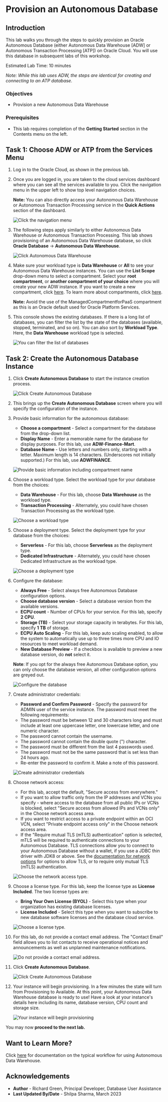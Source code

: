 
<!-- Updated April 12, 2021 -->

# Provision an Autonomous Database


## Introduction

This lab walks you through the steps to quickly provision an Oracle Autonomous Database (either Autonomous Data Warehouse [ADW] or Autonomous Transaction Processing [ATP]) on Oracle Cloud. You will use this database in subsequent labs of this workshop.

Estimated Lab Time: 10 minutes

*Note: While this lab uses ADW, the steps are identical for creating and connecting to an ATP database.*

### Objectives

-   Provision a new Autonomous Data Warehouse

### Prerequisites

-   This lab requires completion of the **Getting Started** section in the Contents menu on the left.  

## Task 1: Choose ADW or ATP from the Services Menu

1. Log in to the Oracle Cloud, as shown in the previous lab.
2. Once you are logged in, you are taken to the cloud services dashboard where you can see all the services available to you. Click the navigation menu in the upper left to show top level navigation choices.

    __Note:__ You can also directly access your Autonomous Data Warehouse or Autonomous Transaction Processing service in the __Quick Actions__ section of the dashboard.

    ![Click the navigation menu](./images/click-the-navigation-menu.png " ")

3. The following steps apply similarly to either Autonomous Data Warehouse or Autonomous Transaction Processing. This lab shows provisioning of an Autonomous Data Warehouse database, so click **Oracle Database** -> **Autonomous Data Warehouse**.

    ![Click Autonomous Data Warehouse](./images/database-adw.png " ")

4. Make sure your workload type is __Data Warehouse__ or __All__ to see your Autonomous Data Warehouse instances. You can use the __List Scope__ drop-down menu to select a compartment. Select your __root compartment__, or __another compartment of your choice__ where you will create your new ADW instance. If you want to create a new compartment, click [here](https://docs.cloud.oracle.com/iaas/Content/Identity/Tasks/managingcompartments.htm#three). To learn more about compartments, click [here](https://docs.cloud.oracle.com/en-us/iaas/Content/GSG/Concepts/settinguptenancy.htm#Setting_Up_Your_Tenancy).

    __Note:__ Avoid the use of the ManagedCompartmentforPaaS compartment as this is an Oracle default used for Oracle Platform Services.

5. This console shows the existing databases. If there is a long list of databases, you can filter the list by the state of the databases (available, stopped, terminated, and so on). You can also sort by __Workload Type__. Here, the __Data Warehouse__ workload type is selected.

    ![You can filter the list of databases](./images/compartment.png " ")

## Task 2: Create the Autonomous Database Instance

1. Click **Create Autonomous Database** to start the instance creation process.

    ![Click Create Autonomous Database](./images/click-create-autonomous-database.png " ")

2.  This brings up the __Create Autonomous Database__ screen where you will specify the configuration of the instance.

3. Provide basic information for the autonomous database:

    - __Choose a compartment__ - Select a compartment for the database from the drop-down list.
    - __Display Name__ - Enter a memorable name for the database for display purposes. For this lab, use __ADW-Finance-Mart__.
    - __Database Name__ - Use letters and numbers only, starting with a letter. Maximum length is 14 characters. (Underscores not initially supported.) For this lab, use __ADWFINANCE__.

    ![Provide basic information including compartment name](./images/compartment-name.png " ")

4. Choose a workload type. Select the workload type for your database from the choices:

    - __Data Warehouse__ - For this lab, choose __Data Warehouse__ as the workload type.
    - __Transaction Processing__ - Alternately, you could have chosen Transaction Processing as the workload type.

    ![Choose a workload type](./images/choose-workload-type.png " ")

5. Choose a deployment type. Select the deployment type for your database from the choices:

    - __Serverless__ - For this lab, choose __Serverless__ as the deployment type.
    - __Dedicated Infrastructure__ - Alternately, you could have chosen Dedicated Infrastructure as the workload type.

    ![Choose a deployment type](./images/deployment-type.png " ")

6. Configure the database:

    - __Always Free__ - Select always free Autonomous Database configuration options.
    - __Choose database version__ - Select a database version from the available versions.
    - __ECPU count__ - Number of CPUs for your service. For this lab, specify __2 CPU__.
    - __Storage (TB)__ - Select your storage capacity in terabytes. For this lab, specify __1 TB__ of storage.
    - __ECPU Auto Scaling__ - For this lab, keep auto scaling enabled, to allow the system to automatically use up to three times more CPU and IO resources to meet workload demand.
    - __New Database Preview__ - If a checkbox is available to preview a new database version, do __not__ select it.

    **Note**: If you opt for the always free Autonomous Database option, you can only choose the database version, all other configuration options are greyed out.

    ![Configure the database](./images/configure-db-ecpu.png " ")

7. Create administrator credentials:

    - __Password and Confirm Password__ - Specify the password for ADMIN user of the service instance. The password must meet the following requirements:
    - The password must be between 12 and 30 characters long and must include at least one uppercase letter, one lowercase letter, and one numeric character.
    - The password cannot contain the username.
    - The password cannot contain the double quote (") character.
    - The password must be different from the last 4 passwords used.
    - The password must not be the same password that is set less than 24 hours ago.
    - Re-enter the password to confirm it. Make a note of this password.

    ![Create administrator credentials](./images/create-administrator-credentials.png " ")

8. Choose network access:
    - For this lab, accept the default, "Secure access from everywhere."
    - If you want to allow traffic only from the IP addresses and VCNs you specify - where access to the database from all public IPs or VCNs is blocked, select "Secure access from allowed IPs and VCNs only" in the Choose network access area.
    - If you want to restrict access to a private endpoint within an OCI VCN, select "Private endpoint access only" in the Choose network access area.
    - If the "Require mutual TLS (mTLS) authentication" option is selected, mTLS will be required to authenticate connections to your Autonomous Database. TLS connections allow you to connect to your Autonomous Database without a wallet, if you use a JDBC thin driver with JDK8 or above. See the [documentation for network options](https://docs.oracle.com/en/cloud/paas/autonomous-database/adbsa/support-tls-mtls-authentication.html#GUID-3F3F1FA4-DD7D-4211-A1D3-A74ED35C0AF5) for options to allow TLS, or to require only mutual TLS (mTLS) authentication.

    ![Choose the network access type.](./images/choose-network-access.png " ")

9. Choose a license type. For this lab, keep the license type as __License Included__. The two license types are:

    - __Bring Your Own License (BYOL)__ - Select this type when your organization has existing database licenses.
    - __License Included__ - Select this type when you want to subscribe to new database software licenses and the database cloud service.

    ![Choose a license type.](images/choose-license-type.png)

10. For this lab, do not provide a contact email address. The "Contact Email" field allows you to list contacts to receive operational notices and announcements as well as unplanned maintenance notifications.

    ![Do not provide a contact email address.](images/contact-email-field.png)

11. Click __Create Autonomous Database__.

    ![Click Create Autonomous Database](./images/create-database.png " ")

12. Your instance will begin provisioning. In a few minutes the state will turn from Provisioning to Available. At this point, your Autonomous Data Warehouse database is ready to use! Have a look at your instance's details here including its name, database version, CPU count and storage size.

    ![Your instance will begin provisioning](./images/instance-will-begin-provisioning.png " ")

You may now **proceed to the next lab.**

## Want to Learn More?

Click [here](https://docs.oracle.com/en/cloud/paas/autonomous-data-warehouse-cloud/user/autonomous-workflow.html#GUID-5780368D-6D40-475C-8DEB-DBA14BA675C3) for documentation on the typical workflow for using Autonomous Data Warehouse.

## Acknowledgements

- **Author** - Richard Green, Principal Developer, Database User Assistance
- **Last Updated By/Date** - Shilpa Sharma, March 2023
